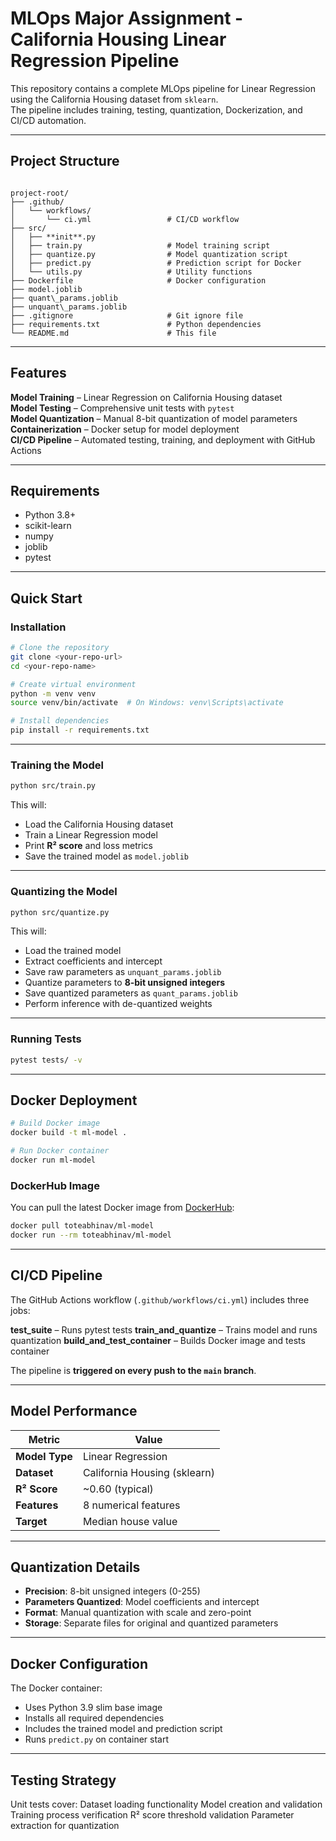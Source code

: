 #  MLOps Major Assignment - California Housing Linear Regression Pipeline

This repository contains a complete MLOps pipeline for Linear Regression using the California Housing dataset from `sklearn`.  
The pipeline includes training, testing, quantization, Dockerization, and CI/CD automation.

---

##  Project Structure
```

project-root/
├── .github/
│   └── workflows/
│       └── ci.yml                 # CI/CD workflow
├── src/
│   ├── **init**.py
│   ├── train.py                   # Model training script
│   ├── quantize.py                # Model quantization script
│   ├── predict.py                 # Prediction script for Docker
│   └── utils.py                   # Utility functions
├── Dockerfile                     # Docker configuration
├── model.joblib
├── quant\_params.joblib
├── unquant\_params.joblib
├── .gitignore                     # Git ignore file
├── requirements.txt               # Python dependencies
└── README.md                      # This file

````

---

##  Features
**Model Training** – Linear Regression on California Housing dataset  
**Model Testing** – Comprehensive unit tests with `pytest`  
**Model Quantization** – Manual 8-bit quantization of model parameters  
**Containerization** – Docker setup for model deployment  
**CI/CD Pipeline** – Automated testing, training, and deployment with GitHub Actions  

---

##  Requirements
- Python 3.8+
- scikit-learn
- numpy
- joblib
- pytest

---

##  Quick Start

###  Installation
```bash
# Clone the repository
git clone <your-repo-url>
cd <your-repo-name>

# Create virtual environment
python -m venv venv
source venv/bin/activate  # On Windows: venv\Scripts\activate

# Install dependencies
pip install -r requirements.txt
````

---

###  Training the Model

```bash
python src/train.py
```
This will:

* Load the California Housing dataset
* Train a Linear Regression model
* Print **R² score** and loss metrics
* Save the trained model as `model.joblib`

---

###  Quantizing the Model

```bash
python src/quantize.py
```
 This will:

* Load the trained model
* Extract coefficients and intercept
* Save raw parameters as `unquant_params.joblib`
* Quantize parameters to **8-bit unsigned integers**
* Save quantized parameters as `quant_params.joblib`
* Perform inference with de-quantized weights

---

###  Running Tests

```bash
pytest tests/ -v
```

---

## Docker Deployment

```bash
# Build Docker image
docker build -t ml-model .

# Run Docker container
docker run ml-model
```

### **DockerHub Image**

You can pull the latest Docker image from [DockerHub](https://hub.docker.com/repository/docker/toteabhinav/mlops-pipeline/tags):

```bash
docker pull toteabhinav/ml-model
docker run --rm toteabhinav/ml-model
```

---

##  CI/CD Pipeline

The GitHub Actions workflow (`.github/workflows/ci.yml`) includes three jobs:

**test\_suite** – Runs pytest tests
**train\_and\_quantize** – Trains model and runs quantization
**build\_and\_test\_container** – Builds Docker image and tests container

The pipeline is **triggered on every push to the `main` branch**.

---

##  Model Performance

| Metric         | Value                        |
| -------------- | ---------------------------- |
| **Model Type** | Linear Regression            |
| **Dataset**    | California Housing (sklearn) |
| **R² Score**   | \~0.60 (typical)             |
| **Features**   | 8 numerical features         |
| **Target**     | Median house value           |

---

## Quantization Details

* **Precision**: 8-bit unsigned integers (0-255)
* **Parameters Quantized**: Model coefficients and intercept
* **Format**: Manual quantization with scale and zero-point
* **Storage**: Separate files for original and quantized parameters

---

## Docker Configuration

The Docker container:

* Uses Python 3.9 slim base image
* Installs all required dependencies
* Includes the trained model and prediction script
* Runs `predict.py` on container start

---

## Testing Strategy

Unit tests cover:
Dataset loading functionality
Model creation and validation
Training process verification
R² score threshold validation
Parameter extraction for quantization

